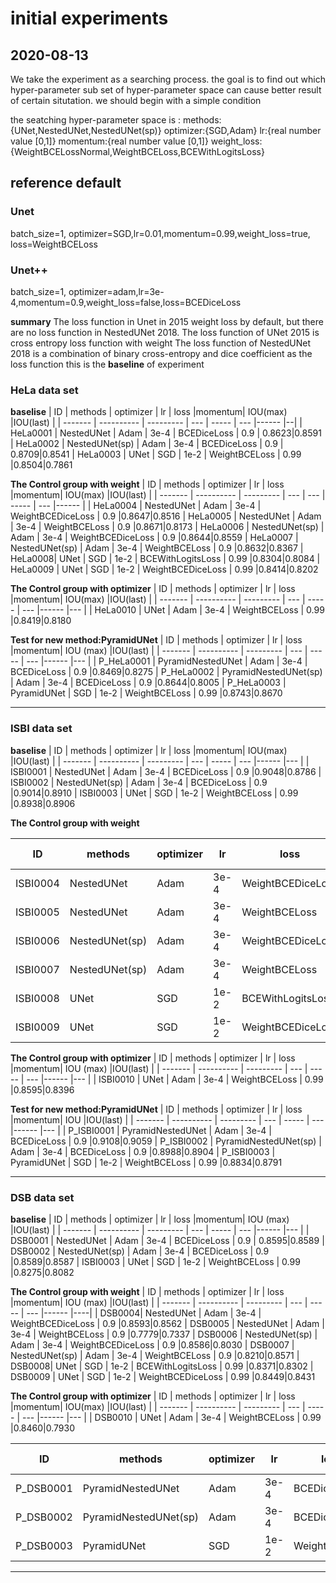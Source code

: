 # initial  experiments
## 2020-08-13
We take the experiment as a searching process. the goal is to find out which hyper-parameter sub set of hyper-parameter space can cause better result of certain  situtation.
we should begin with a simple condition

the seatching hyper-parameter space is :
methods:{UNet,NestedUNet,NestedUNet(sp)}
optimizer:{SGD,Adam}
lr:{real number value [0,1]}
momentum:{real number value [0,1]}
weight_loss:{WeightBCELossNormal,WeightBCELoss,BCEWithLogitsLoss}
## reference default
### Unet
batch_size=1, optimizer=SGD,lr=0.01,momentum=0.99,weight_loss=true, loss=WeightBCELoss

### Unet++
batch_size=1, optimizer=adam,lr=3e-4,momentum=0.9,weight_loss=false,loss=BCEDiceLoss

**summary**
The loss function in Unet in 2015 weight loss by default, but there are no loss function  in NestedUNet 2018. 
The loss function of UNet 2015 is cross entropy loss  function with weight
The loss function of NestedUNet 2018 is a combination of binary cross-entropy and dice coefficient as the loss function
this is the **baseline** of experiment

### HeLa data set
**baselise**
| ID      | methods    | optimizer | lr  | loss |momentum| IOU(max)    |IOU(last)    |
| ------- | ---------- | --------- | --- | ----- | --- |------ |--|
| HeLa0001 | NestedUNet       | Adam      | 3e-4 | BCEDiceLoss   | 0.9 | 0.8623|0.8591
| HeLa0002 | NestedUNet(sp)       | Adam       | 3e-4 | BCEDiceLoss   | 0.9 | 0.8709|0.8541
| HeLa0003 | UNet       | SGD       | 1e-2 | WeightBCELoss   | 0.99 |0.8504|0.7861

**The Control group with weight**
| ID      | methods    | optimizer | lr  | loss |momentum| IOU(max)    |IOU(last)    |
| ------- | ---------- | --------- | --- | --- | ----- | --- |------ |
| HeLa0004 | NestedUNet       | Adam      | 3e-4 | WeightBCEDiceLoss   | 0.9 |0.8647|0.8516
| HeLa0005 | NestedUNet       | Adam      | 3e-4 | WeightBCELoss   | 0.9 |0.8671|0.8173
| HeLa0006 | NestedUNet(sp)       | Adam       | 3e-4 | WeightBCEDiceLoss   | 0.9 |0.8644|0.8559
| HeLa0007 | NestedUNet(sp)       | Adam       | 3e-4 | WeightBCELoss   | 0.9 |0.8632|0.8367
| HeLa0008| UNet       | SGD       | 1e-2 | BCEWithLogitsLoss   | 0.99 |0.8304|0.8084
| HeLa0009 | UNet       | SGD       | 1e-2 | WeightBCEDiceLoss   | 0.99 |0.8414|0.8202

**The Control group with optimizer**
| ID      | methods    | optimizer | lr  | loss |momentum| IOU(max)    |IOU(last)    |
| ------- | ---------- | --------- | --- | ----- | --- |------ |--- | 
| HeLa0010 | UNet       | Adam       | 3e-4 | WeightBCELoss   | 0.99 |0.8419|0.8180

**Test for new method:PyramidUNet**
| ID      | methods    | optimizer | lr  | loss |momentum| IOU (max)   |IOU(last)    |
| ------- | ---------- | --------- | --- | ----- | --- |------ |--- | 
| P_HeLa0001 | PyramidNestedUNet       | Adam      | 3e-4 | BCEDiceLoss   | 0.9 |0.8469|0.8275
| P_HeLa0002 | PyramidNestedUNet(sp)       | Adam       | 3e-4 | BCEDiceLoss   | 0.9 |0.8644|0.8005
| P_HeLa0003 | PyramidUNet       | SGD       | 1e-2 | WeightBCELoss   | 0.99 |0.8743|0.8670

***
### ISBI data set
**baselise**
| ID      | methods    | optimizer | lr  | loss |momentum| IOU(max)    |IOU(last)    |
| ------- | ---------- | --------- | --- | ----- | --- |------ |--- |
| ISBI0001 | NestedUNet       | Adam      | 3e-4 | BCEDiceLoss   | 0.9 |0.9048|0.8786
| ISBI0002 | NestedUNet(sp)       | Adam       | 3e-4 | BCEDiceLoss   | 0.9 |0.9014|0.8910
| ISBI0003 | UNet       | SGD       | 1e-2 | WeightBCELoss   | 0.99 |0.8938|0.8906

**The Control group with weight**

| ID      | methods    | optimizer | lr  | loss |momentum| IOU   (max) |IOU(last)    |
| ------- | ---------- | --------- | --- | ----- | --- |------ |--- |
| ISBI0004 | NestedUNet       | Adam      | 3e-4 | WeightBCEDiceLoss   | 0.9 |0.8987|0.8888
| ISBI0005 | NestedUNet       | Adam      | 3e-4 | WeightBCELoss   | 0.9 |0.8938|0.8711
| ISBI0006 | NestedUNet(sp)       | Adam       | 3e-4 | WeightBCEDiceLoss   | 0.9 |0.8999|0.8855
| ISBI0007 | NestedUNet(sp)       | Adam       | 3e-4 | WeightBCELoss   | 0.9 |0.8956|0.8793
| ISBI0008| UNet       | SGD       | 1e-2 | BCEWithLogitsLoss   | 0.99 |0.8995|0.8983
| ISBI0009 | UNet       | SGD       | 1e-2 | WeightBCEDiceLoss   | 0.99 |0.9023|0.9012

**The Control group with optimizer**
| ID      | methods    | optimizer | lr  | loss |momentum| IOU (max)   |IOU(last)    |
| ------- | ---------- | --------- | --- | ----- | --- |------ |--- |
| ISBI0010 | UNet       | Adam       | 3e-4 | WeightBCELoss   | 0.99 |0.8595|0.8396

**Test for new method:PyramidUNet**
| ID      | methods    | optimizer | lr  | loss |momentum| IOU    |IOU(last)    |
| ------- | ---------- | --------- | --- | ----- | --- |------ |--- |
| P_ISBI0001 | PyramidNestedUNet       | Adam      | 3e-4 | BCEDiceLoss   | 0.9 |0.9108|0.9059
| P_ISBI0002 | PyramidNestedUNet(sp)       | Adam       | 3e-4 | BCEDiceLoss   | 0.9 |0.8988|0.8904
| P_ISBI0003 | PyramidUNet       | SGD       | 1e-2 | WeightBCELoss   | 0.99 |0.8834|0.8791
***
### DSB data set
**baselise**
| ID      | methods    | optimizer | lr  | loss |momentum| IOU (max)   |IOU(last)    |
| ------- | ---------- | --------- | --- | ----- | --- |------ |--- |
| DSB0001 | NestedUNet       | Adam      | 3e-4 | BCEDiceLoss   | 0.9 | 0.8595|0.8589
| DSB0002 | NestedUNet(sp)       | Adam       | 3e-4 | BCEDiceLoss   | 0.9 |0.8589|0.8587
| ISBI0003 | UNet       | SGD       | 1e-2 | WeightBCELoss   | 0.99 |0.8275|0.8082

**The Control group with weight**
| ID      | methods    | optimizer | lr  | loss |momentum| IOU (max)   |IOU(last)    |
| ------- | ---------- | --------- | --- | ----- | --- |------ |----|
| DSB0004| NestedUNet       | Adam      | 3e-4 | WeightBCEDiceLoss   | 0.9 |0.8593|0.8562
| DSB0005 | NestedUNet       | Adam      | 3e-4 | WeightBCELoss   | 0.9 |0.7779|0.7337
| DSB0006 | NestedUNet(sp)       | Adam       | 3e-4 | WeightBCEDiceLoss   | 0.9 |0.8586|0.8030
| DSB0007 | NestedUNet(sp)       | Adam       | 3e-4 | WeightBCELoss   | 0.9 |0.8210|0.8571
| DSB0008| UNet       | SGD       | 1e-2 | BCEWithLogitsLoss   | 0.99 |0.8371|0.8302
| DSB0009 | UNet       | SGD       | 1e-2 | WeightBCEDiceLoss   | 0.99 |0.8449|0.8431

**The Control group with optimizer**
| ID      | methods    | optimizer | lr  | loss |momentum| IOU(max)    |IOU(last)    |
| ------- | ---------- | --------- | --- | ----- | --- |------ |--- |
| DSB0010 | UNet       | Adam       | 3e-4 | WeightBCELoss   | 0.99 |0.8460|0.7930

| ID      | methods    | optimizer | lr  | loss |momentum| IOU (max)   |IOU(last)    |
| ------- | ---------- | --------- | --- | ----- | --- |------ |--- |
| P_DSB0001 | PyramidNestedUNet       | Adam      | 3e-4 | BCEDiceLoss   | 0.9 |0.8594|0.8579
| P_DSB0002 | PyramidNestedUNet(sp)       | Adam       | 3e-4 | BCEDiceLoss   | 0.9 |0.8593|0.8574
| P_DSB0003 | PyramidUNet       | SGD       | 1e-2 | WeightBCELoss   | 0.99 |0.8391|0.8360
***



